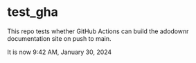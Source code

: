 # test_gha

This repo tests whether GitHub Actions can build the adodownr documentation site on push to main.

It is now 9:42 AM, January 30, 2024
